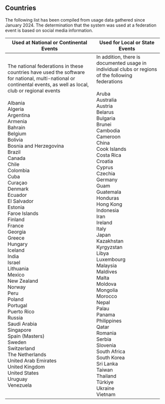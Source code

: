 ## Countries

The following list has been compiled from usage data gathered since January 2024.  The determination that the system was used at a federation event is based on social media information.

| Used at National or Continental Events                       | Used for Local or State Events                               |
| ------------------------------------------------------------ | ------------------------------------------------------------ |
| The national federations in these countries have used the software for national, multi-national or continental events, as well as local, club or regional events<br/><br/>Albania<br/>Algeria<br/>Argentina<br/>Armenia<br/>Bahrain<br/>Belgium<br/>Bolivia<br/>Bosnia and Herzegovina<br/>Brazil<br/>Canada<br/>Chile<br/>Colombia<br/>Cuba<br/>Curaçao<br/>Denmark<br/>Ecuador<br/>El Salvador<br/>Estonia<br/>Faroe Islands<br/>Finland<br/>France<br/>Georgia<br/>Greece<br/>Hungary<br/>Iceland<br/>India<br/>Israel<br/>Lithuania<br/>Mexico<br/>New Zealand<br/>Norway<br/>Peru<br/>Poland<br/>Portugal<br/>Puerto Rico<br/>Russia<br/>Saudi Arabia<br/>Singapore<br/>Spain (Masters)<br/>Sweden<br/>Switzerland<br/>The Netherlands<br/>United Arab Emirates<br/>United Kingdom<br/>United States<br/>Uruguay<br/>Venezuela<br /> | In addition, there is documented usage in individual clubs or regions of the following federations<br/><br/>Aruba<br />Australia<br/>Austria<br/>Belarus<br/>Bulgaria<br/>Brunei<br/>Cambodia<br/>Cameroon<br/>China<br/>Cook Islands<br/>Costa Rica<br/>Croatia<br/>Cyprus<br/>Czechia<br/>Germany<br/>Guam<br/>Guatemala<br/>Honduras<br/>Hong Kong<br/>Indonesia<br/>Iran<br/>Ireland<br/>Italy<br/>Japan<br/>Kazakhstan<br/>Kyrgyzstan<br/>Libya<br/>Luxembourg<br/>Malaysia<br/>Maldives<br/>Malta<br/>Moldova<br/>Mongolia<br/>Morocco<br />Nepal<br/>Palau<br/>Panama<br/>Philippines<br/>Qatar<br/>Romania<br/>Serbia<br/>Slovenia<br/>South Africa<br/>South Korea<br/>Sri Lanka<br/>Taiwan<br/>Thailand<br/>Türkiye<br/>Ukraine<br/>Vietnam<br/> |

